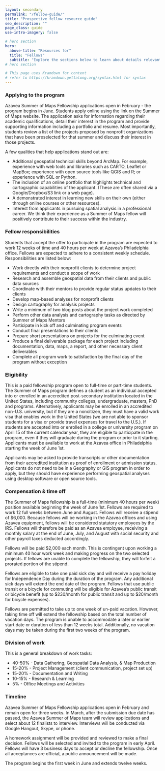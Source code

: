 ```yaml
---
layout: secondary
permalink: "/fellow-guide/"
title: "Prospective fellow resource guide"
seo_description: ""
page_class: guide
use-intro-imagery: false

# hero section
hero:
  above-title: "Resources for"
  title: "Fellows"
  subtitle: "Explore the sections below to learn about details relevant to students applying for or participating in the Azavea Summer of Maps program."
# hero section

# This page uses Kramdown for content
# refer to https://kramdown.gettalong.org/syntax.html for syntax
---
```


### Applying to the program
Azavea Summer of Maps Fellowship applications open in February - the program begins in June. Students apply online using the link on the Summer of Maps website. The application asks for information regarding their academic qualifications, detail their interest in the program and provide supporting information including a portfolio and resume. Most importantly, students review a list of the projects proposed by nonprofit organizations that have been preselected for that summer and discuss their interest in those projects.

A few qualities that help applications stand out are:
- Additional geospatial technical skills beyond ArcMap. For example, experience with web tools and libraries such as CARTO, Leaflet or MapBox; experience with open source tools like QGIS and R; or experience with SQL or Python.
- The inclusion of an online portfolio that highlights technical and cartographic capabilities of the applicant. (These are often shared via a Google/Dropbox/S3 link or a web page).
- A demonstrated interest in learning new skills on their own (either through online courses or other resources).
- Interest from applicants in pursuing spatial analysis in a professional career. We think their experience as a Summer of Maps fellow will positively contribute to their success within the industry.

### Fellow responsibilities
Students that accept the offer to participate in the program are expected to work 12 weeks of time and 40 hours per week at Azavea’s Philadelphia office. Fellows are expected to adhere to a consistent weekly schedule. Responsibilities are listed below:

- Work directly with their nonprofit clients to determine project requirements and conduct a scope of work
- Research and assemble geospatial data from their clients and public data sources
- Coordinate with their mentors to provide regular status updates to their clients
- Develop map-based analyses for nonprofit clients
- Design cartography for analysis projects
- Write a minimum of two blog posts about the project work completed
- Perform other data analysis and cartography tasks as directed by Summer of Maps Mentors
- Participate in kick off and culminating program events
- Conduct final presentations to their clients
- Prepare short presentations on projects for the culminating event
- Produce a final deliverable package for each project including documentation, data, maps, a report, and other necessary client deliverables
- Complete all program work to satisfaction by the final day of the program without exception

### Eligibility
This is a paid fellowship program open to full-time or part-time students. The Summer of Maps program defines a student as an individual accepted into or enrolled in an accredited post-secondary institution located in the United States, including community colleges, undergraduate, masters, PhD and programs. Alternatively, applicants may be enrolled in an accredited non-U.S. university, but if they are a noncitizen, they must have a valid work visa that enables work in the United States (we are not able to sponsor students for a visa or provide travel expenses for travel to the U.S.). If students are accepted into or enrolled in a college or university program on April 15 of the current calendar year, they are eligible to participate in the program, even if they will graduate during the program or prior to it starting. Applicants must be available to work at the Azavea office in Philadelphia starting the week of June 1st.

Applicants may be asked to provide transcripts or other documentation from their accredited institution as proof of enrollment or admission status. Applicants do not need to be in a Geography or GIS program in order to apply, but they should have experience performing geospatial analyses using desktop software or open source tools.

### Compensation & time off
The Summer of Maps fellowship is a full-time (minimum 40 hours per week) position available beginning the week of June 1st. Fellows are required to work 12 full weeks between June and August. Fellows will receive a stipend of $6,000. Because fellows will be working in the Azavea offices and using Azavea equipment, fellows will be considered statutory employees by the IRS. Fellows will therefore be paid as an Azavea employee, receiving a monthly salary at the end of June, July, and August with social security and other payroll taxes deducted accordingly.

Fellows will be paid $2,000 each month. This is contingent upon working a minimum 40 hour work week and making progress on the two selected projects. If fellows are unable to complete the fellowship, they will forfeit a prorated portion of the stipend.

Fellows are eligible to take one paid sick day and will receive a pay holiday for Independence Day during
the duration of the program. Any additional sick days will extend the end date of the program. Fellows
that use public transit or a bicycle for commuting will be eligible for Azavea’s public transit or bicycle
benefit (up to $230/month for public transit and up to $20/month for bicycle expenses).

Fellows are permitted to take up to one week of un-paid vacation. However, taking time off will extend
the fellowship based on the total number of vacation days. The program is unable to accommodate a
later or earlier start date or duration of less than 12 weeks total. Additionally, no vacation days may be
taken during the first two weeks of the program.

### Division of work
This is a general breakdown of work tasks:
- 40-50% - Data Gathering, Geospatial Data Analysis, & Map Production
- 15-20% - Project Management (client communication, project set up)
- 15-20% - Documentation and Writing
- 10-15% - Research & Learning
- 5% - Office Meetings and Activities

### Timeline
Azavea Summer of Maps Fellowship applications open in February and remain open for three weeks. In March, after the submission due date has passed, the Azavea Summer of Maps team will review applications and select about 12 finalists to interview. Interviews will be conducted via Google Hangout, Skype, or phone.

A homework assignment will be provided and reviewed to make a final decision. Fellows will be selected and invited to the program in early April. Fellows will have 3 business days to accept or decline the fellowship. Once all acceptances are official, a public announcement will be made.

The program begins the first week in June and extends twelve weeks.
